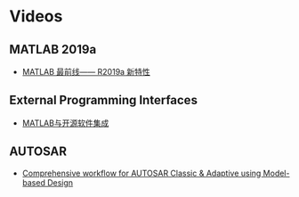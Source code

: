 # Videos

## MATLAB 2019a

* [MATLAB 最前线—— R2019a 新特性](https://ww2.mathworks.cn/videos/matlab-r2019a-highlights-1556550360923.html)

## External Programming Interfaces

* [MATLAB与开源软件集成](https://ww2.mathworks.cn/videos/integrate-matlab-with-open-source-software-1532696285342.html)

## AUTOSAR

* [Comprehensive workflow for AUTOSAR Classic & Adaptive using Model-based Design](https://ww2.mathworks.cn/videos/comprehensive-workflow-for-autosar-classic-adaptive-using-model-based-design-1557258949531.html)